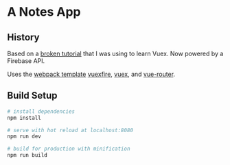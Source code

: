 # A Notes App

## History
Based on a [broken tutorial](https://coligo.io/learn-vuex-by-building-notes-app/) that I was using to learn Vuex.
Now powered by a Firebase API.

Uses the [webpack template](http://vuejs-templates.github.io/webpack/) [vuexfire](https://github.com/posva/vuexfire), [vuex](https://vuex.vuejs.org/en/), and [vue-router](router.vuejs.org/en/).

## Build Setup

``` bash
# install dependencies
npm install

# serve with hot reload at localhost:8080
npm run dev

# build for production with minification
npm run build
```
